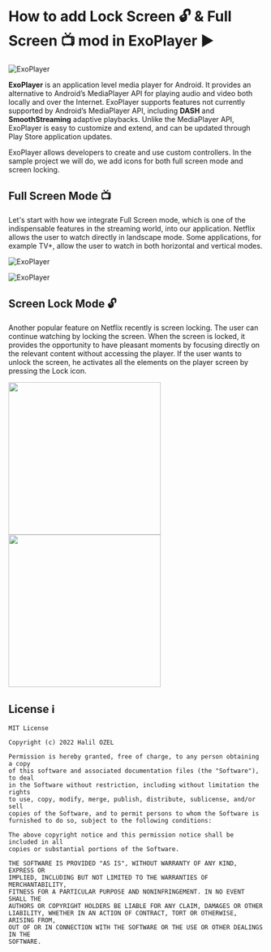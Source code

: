 # How to add Lock Screen 🔓 & Full Screen 📺 mod in ExoPlayer ▶️

![ExoPlayer](https://miro.medium.com/max/1400/1*4u9gHCST9NfXnr-xlUO9tg.png)

**ExoPlayer** is an application level media player for Android. It provides an alternative to Android’s MediaPlayer API for playing audio and video both locally and over the Internet. ExoPlayer supports features not currently supported by Android’s MediaPlayer API, including **DASH** and **SmoothStreaming** adaptive playbacks. Unlike the MediaPlayer API, ExoPlayer is easy to customize and extend, and can be updated through Play Store application updates.

ExoPlayer allows developers to create and use custom controllers. In the sample project we will do, we add icons for both full screen mode and screen locking.

## Full Screen Mode 📺 

Let's start with how we integrate Full Screen mode, which is one of the indispensable features in the streaming world, into our application. Netflix allows the user to watch directly in landscape mode. Some applications, for example TV+, allow the user to watch in both horizontal and vertical modes.

![ExoPlayer](https://cdn-images-1.medium.com/max/2400/1*bT9StnFnLgvIT1huYMHvqg.png)

![ExoPlayer](https://cdn-images-1.medium.com/max/2400/1*IWVzHJkYCurv_IzPeC5Dkw.png)

## Screen Lock Mode 🔓

Another popular feature on Netflix recently is screen locking. The user can continue watching by locking the screen. When the screen is locked, it provides the opportunity to have pleasant moments by focusing directly on the relevant content without accessing the player. If the user wants to unlock the screen, he activates all the elements on the player screen by pressing the Lock icon.

<img src="https://cdn-images-1.medium.com/max/2400/1*iRea2doBvLdK0syTGCtdmg.png" width="300" />   <img src="https://cdn-images-1.medium.com/max/2400/1*pnq8nE_HgvO9vRTXKzB2xw.png" width="300" />



## License ℹ️
```
MIT License

Copyright (c) 2022 Halil OZEL

Permission is hereby granted, free of charge, to any person obtaining a copy
of this software and associated documentation files (the "Software"), to deal
in the Software without restriction, including without limitation the rights
to use, copy, modify, merge, publish, distribute, sublicense, and/or sell
copies of the Software, and to permit persons to whom the Software is
furnished to do so, subject to the following conditions:

The above copyright notice and this permission notice shall be included in all
copies or substantial portions of the Software.

THE SOFTWARE IS PROVIDED "AS IS", WITHOUT WARRANTY OF ANY KIND, EXPRESS OR
IMPLIED, INCLUDING BUT NOT LIMITED TO THE WARRANTIES OF MERCHANTABILITY,
FITNESS FOR A PARTICULAR PURPOSE AND NONINFRINGEMENT. IN NO EVENT SHALL THE
AUTHORS OR COPYRIGHT HOLDERS BE LIABLE FOR ANY CLAIM, DAMAGES OR OTHER
LIABILITY, WHETHER IN AN ACTION OF CONTRACT, TORT OR OTHERWISE, ARISING FROM,
OUT OF OR IN CONNECTION WITH THE SOFTWARE OR THE USE OR OTHER DEALINGS IN THE
SOFTWARE.
```

